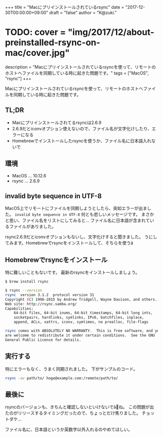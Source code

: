 +++
title = "Macにプリインストールされているrsync"
date = "2017-12-30T00:00:00+09:00"
draft = "false"
author = "K@zuki."
# TODO: cover = "img/2017/12/about-preinstalled-rsync-on-mac/cover.jpg"
description = "Macにプリインストールされているrsyncを使って、リモートのホストへファイルを同期している時に起きた問題です。"
tags = ["MacOS", "rsync"]
+++

Macにプリインストールされているrsyncを使って、リモートのホストへファイルを同期している時に起きた問題です。

## TL;DR

* Macにプリインストールされてるrsyncは2.6.9
* 2.6.9だとiconvオプション使えないので、ファイル名が文字化けしたり、エラーになる
* Homebrewでインストールしたrsyncを使うか、ファイル名に日本語入れないで

## 環境

* MacOS ... 10.12.6
* rsync ... 2.6.9

## invalid byte sequence in UTF-8
MacOS上でリモートにファイルを同期しようとしたら、突如エラーが出ました。
`invalid byte sequence in UTF-8` 何とも悲しいメッセージです。
まさかと思い、ファイル名をリストにしてみると...
ファイル名に日本語が含まれているファイルがありました。

rsync2.6.9だとiconvオプションもないし、文字化けすると聞きました。
うにしてみます。Homebrewでrsyncをインストールして、そちらを使うã

## Homebrewでrsyncをインストール
特に難しいこともないです。
最新のrsyncをインストールしましょう。

```sh
$ brew install rsync

$ rsync --version
rsync  version 3.1.2  protocol version 31
Copyright (C) 1996-2015 by Andrew Tridgell, Wayne Davison, and others.
Web site: http://rsync.samba.org/
Capabilities:
    64-bit files, 64-bit inums, 64-bit timestamps, 64-bit long ints,
    socketpairs, hardlinks, symlinks, IPv6, batchfiles, inplace,
    append, ACLs, xattrs, iconv, symtimes, no prealloc, file-flags

rsync comes with ABSOLUTELY NO WARRANTY.  This is free software, and you
are welcome to redistribute it under certain conditions.  See the GNU
General Public Licence for details.
```

## 実行する
特にエラーもなく、うまく同期されました。
下がサンプルのコード。

```sh
rsync -av path/to/ hoge@example.com:/remote/path/to/
```

## 最後に
rsyncのバージョンも、きちんと確認しないといけないでã<M-C-A>ね。
この問題が出たのがリリースするタイミングだったので、ちょっとだけ焦りました。
チョットダケ...

ファイル名に、日本語というか英数字以外入れるのやめてほしい。
